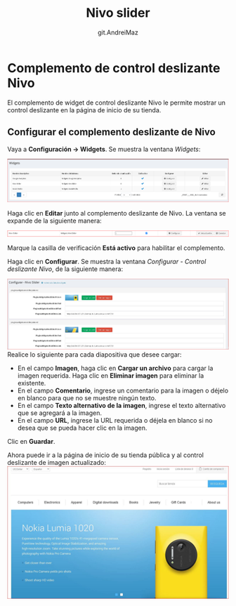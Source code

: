 ﻿---
title: Nivo slider
uid: es/getting-started/design-your-store/nivo-slider
author: git.AndreiMaz
contributors: git.exileDev
---

# Complemento de control deslizante Nivo

El complemento de widget de control deslizante Nivo le permite mostrar un control deslizante en la página de inicio de su tienda.

## Configurar el complemento deslizante de Nivo

Vaya a **Configuración → Widgets**. Se muestra la ventana *Widgets*:

![Widgets](_static/nivo-slider/nivo-slider-widgets.png)

Haga clic en **Editar** junto al complemento deslizante de Nivo. La ventana se expande de la siguiente manera:

![Nivo-Edit](_static/nivo-slider/nivo-slider-edit.png)

Marque la casilla de verificación **Está activo** para habilitar el complemento.

Haga clic en **Configurar**. Se muestra la ventana *Configurar - Control deslizante Nivo*, de la siguiente manera:

![Nivo - Configure](_static/nivo-slider/nivo-slider-configure.jpg)
Realice lo siguiente para cada diapositiva que desee cargar:

* En el campo **Imagen**, haga clic en **Cargar un archivo** para cargar la imagen requerida. Haga clic en **Eliminar imagen** para eliminar la existente.
* En el campo **Comentario**, ingrese un comentario para la imagen o déjelo en blanco para que no se muestre ningún texto.
* En el campo **Texto alternativo de la imagen**, ingrese el texto alternativo que se agregará a la imagen.
* En el campo **URL**, ingrese la URL requerida o déjela en blanco si no desea que se pueda hacer clic en la imagen.

Clic en **Guardar**.

Ahora puede ir a la página de inicio de su tienda pública y al control deslizante de imagen actualizado:
![Página principal](_static/nivo-slider/homepage.jpg)
